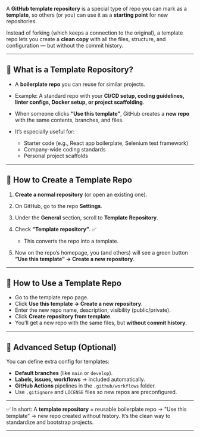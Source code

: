 A **GitHub template repository** is a special type of repo you can mark as a **template**, so others (or you) can use it as a **starting point** for new repositories.

Instead of forking (which keeps a connection to the original), a template repo lets you create a **clean copy** with all the files, structure, and configuration — but without the commit history.

---

## 🔹 What is a Template Repository?

* A **boilerplate repo** you can reuse for similar projects.
* Example: A standard repo with your **CI/CD setup, coding guidelines, linter configs, Docker setup, or project scaffolding**.
* When someone clicks **“Use this template”**, GitHub creates a **new repo** with the same contents, branches, and files.
* It’s especially useful for:

  * Starter code (e.g., React app boilerplate, Selenium test framework)
  * Company-wide coding standards
  * Personal project scaffolds

---

## 🔹 How to Create a Template Repo

1. **Create a normal repository** (or open an existing one).
2. On GitHub, go to the repo **Settings**.
3. Under the **General** section, scroll to **Template Repository**.
4. Check **“Template repository”**. ✅

   * This converts the repo into a template.
5. Now on the repo’s homepage, you (and others) will see a green button **“Use this template” → Create a new repository**.

---

## 🔹 How to Use a Template Repo

* Go to the template repo page.
* Click **Use this template → Create a new repository**.
* Enter the new repo name, description, visibility (public/private).
* Click **Create repository from template**.
* You’ll get a new repo with the same files, but **without commit history**.

---

## 🔹 Advanced Setup (Optional)

You can define extra config for templates:

* **Default branches** (like `main` or `develop`).
* **Labels, issues, workflows** → included automatically.
* **GitHub Actions** pipelines in the `.github/workflows` folder.
* Use `.gitignore` and `LICENSE` files so new repos are preconfigured.

---

✅ In short:
A **template repository** = reusable boilerplate repo → "Use this template" → new repo created without history.
It’s the clean way to standardize and bootstrap projects.

---